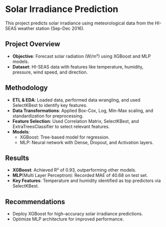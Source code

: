 # **Solar Irradiance Prediction**

This project predicts solar irradiance using meteorological data from the HI-SEAS weather station (Sep-Dec 2016).

## **Project Overview**
- **Objective**: Forecast solar radiation (W/m²) using XGBoost and MLP models.
- **Dataset**: HI-SEAS data with features like temperature, humidity, pressure, wind speed, and direction.

## **Methodology**
- **ETL & EDA**: Loaded data, performed data wrangling, and used SelectKBest to identify key features.
- **Data Transformations**: Applied Box-Cox, Log, Min-Max scaling, and standardization for preprocessing.
- **Feature Selection**: Used Correlation Matrix, SelectKBest, and ExtraTreesClassifier to select relevant features.
- **Models**:
  - XGBoost: Tree-based model for regression.
  - MLP: Neural network with Dense, Dropout, and Activation layers.

## **Results**
- **XGBoost**: Achieved R² of 0.93, outperforming other models.
- **MLP**(Multi Layer Perceptron): Recorded MAE of 40.68 on test set.
- **Key Features**: Temperature and humidity identified as top predictors via SelectKBest.

## **Recommendations**
- Deploy XGBoost for high-accuracy solar irradiance predictions.
- Optimize MLP architecture for improved performance.
